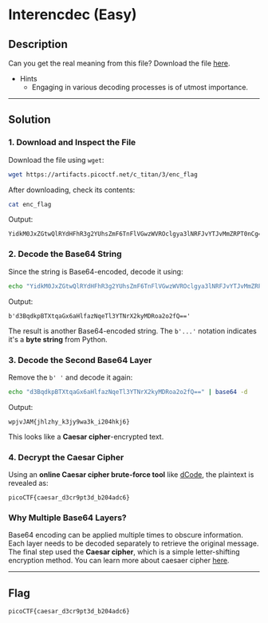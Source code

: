 # Interencdec (Easy)

## Description
Can you get the real meaning from this file?
Download the file [here](https://artifacts.picoctf.net/c_titan/3/enc_flag).

- Hints
  - Engaging in various decoding processes is of utmost importance.
---

## Solution
### 1. Download and Inspect the File
Download the file using `wget`:

```bash
wget https://artifacts.picoctf.net/c_titan/3/enc_flag
```

After downloading, check its contents:

```bash
cat enc_flag
```

Output:

```
YidkM0JxZGtwQlRYdHFhR3g2YUhsZmF6TnFlVGwzWVROclgya3lNRFJvYTJvMmZRPT0nCg==
```

### 2. Decode the Base64 String
Since the string is Base64-encoded, decode it using:

```bash
echo "YidkM0JxZGtwQlRYdHFhR3g2YUhsZmF6TnFlVGwzWVROclgya3lNRFJvYTJvMmZRPT0nCg==" | base64 -d
```

Output:

```
b'd3BqdkpBTXtqaGx6aHlfazNqeTl3YTNrX2kyMDRoa2o2fQ=='
```

The result is another Base64-encoded string. The `b'...'` notation indicates it's a **byte string** from Python.

### 3. Decode the Second Base64 Layer
Remove the `b' '` and decode it again:

```bash
echo "d3BqdkpBTXtqaGx6aHlfazNqeTl3YTNrX2kyMDRoa2o2fQ==" | base64 -d
```

Output:

```
wpjvJAM{jhlzhy_k3jy9wa3k_i204hkj6}
```

This looks like a **Caesar cipher**-encrypted text.

### 4. Decrypt the Caesar Cipher
Using an **online Caesar cipher brute-force tool** like [dCode](https://www.dcode.fr/caesar-cipher), the plaintext is revealed as:

```
picoCTF{caesar_d3cr9pt3d_b204adc6}
```

### Why Multiple Base64 Layers?
Base64 encoding can be applied multiple times to obscure information. Each layer needs to be decoded separately to retrieve the original message. The final step used the **Caesar cipher**, which is a simple letter-shifting encryption method. You can learn more about caesaer cipher [here](https://www.geeksforgeeks.org/caesar-cipher-in-cryptography/).

---

## Flag
```bash
picoCTF{caesar_d3cr9pt3d_b204adc6}
```


